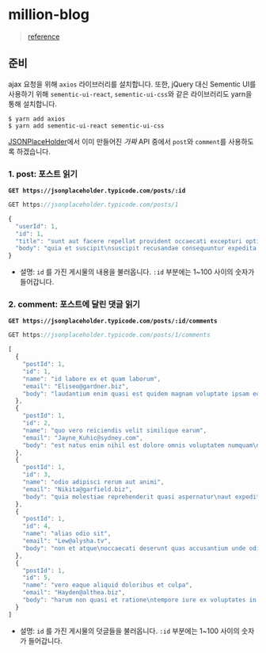 # million-blog
> [reference](https://velopert.com/2597)

## 준비
ajax 요청을 위해 `axios` 라이브러리를 설치합니다. 또한, jQuery 대신 Sementic UI를 사용하기 위해 `sementic-ui-react`, `sementic-ui-css`와 같은 라이브러리도 yarn을 통해 설치합니다.
```
$ yarn add axios
$ yarn add sementic-ui-react sementic-ui-css
```

[JSONPlaceHolder](https://jsonplaceholder.typicode.com/)에서 이미 만들어진 *가짜* API 중에서 `post`와 `comment`를 사용하도록 하겠습니다.

### 1. post: 포스트 읽기
**`GET https://jsonplaceholder.typicode.com/posts/:id`**
```javascript
GET https://jsonplaceholder.typicode.com/posts/1

{
  "userId": 1,
  "id": 1,
  "title": "sunt aut facere repellat provident occaecati excepturi optio reprehenderit",
  "body": "quia et suscipit\nsuscipit recusandae consequuntur expedita et cum\nreprehenderit molestiae ut ut quas totam\nnostrum rerum est autem sunt rem eveniet architecto"
}
```
- 설명: `id` 를 가진 게시물의 내용을 불러옵니다. `:id` 부분에는 1~100 사이의 숫자가 들어갑니다.

### 2. comment: 포스트에 달린 댓글 읽기
**`GET https://jsonplaceholder.typicode.com/posts/:id/comments`**
```javascript
GET https://jsonplaceholder.typicode.com/posts/1/comments

[
  {
    "postId": 1,
    "id": 1,
    "name": "id labore ex et quam laborum",
    "email": "Eliseo@gardner.biz",
    "body": "laudantium enim quasi est quidem magnam voluptate ipsam eos\ntempora quo necessitatibus\ndolor quam autem quasi\nreiciendis et nam sapiente accusantium"
  },
  {
    "postId": 1,
    "id": 2,
    "name": "quo vero reiciendis velit similique earum",
    "email": "Jayne_Kuhic@sydney.com",
    "body": "est natus enim nihil est dolore omnis voluptatem numquam\net omnis occaecati quod ullam at\nvoluptatem error expedita pariatur\nnihil sint nostrum voluptatem reiciendis et"
  },
  {
    "postId": 1,
    "id": 3,
    "name": "odio adipisci rerum aut animi",
    "email": "Nikita@garfield.biz",
    "body": "quia molestiae reprehenderit quasi aspernatur\naut expedita occaecati aliquam eveniet laudantium\nomnis quibusdam delectus saepe quia accusamus maiores nam est\ncum et ducimus et vero voluptates excepturi deleniti ratione"
  },
  {
    "postId": 1,
    "id": 4,
    "name": "alias odio sit",
    "email": "Lew@alysha.tv",
    "body": "non et atque\noccaecati deserunt quas accusantium unde odit nobis qui voluptatem\nquia voluptas consequuntur itaque dolor\net qui rerum deleniti ut occaecati"
  },
  {
    "postId": 1,
    "id": 5,
    "name": "vero eaque aliquid doloribus et culpa",
    "email": "Hayden@althea.biz",
    "body": "harum non quasi et ratione\ntempore iure ex voluptates in ratione\nharum architecto fugit inventore cupiditate\nvoluptates magni quo et"
  }
]
```
- 설명: `id` 를 가진 게시물의 덧글들을 불러옵니다. `:id` 부분에는 1~100 사이의 숫자가 들어갑니다.